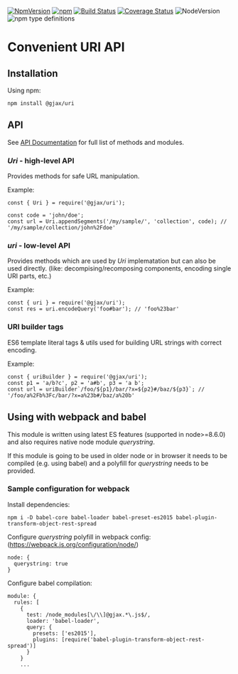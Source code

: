 [![NpmVersion](https://img.shields.io/npm/v/@gjax/uri.svg)](https://www.npmjs.com/package/@gjax/uri)
[![npm](https://img.shields.io/npm/dm/@gjax/uri.svg)](https://www.npmjs.com/package/@gjax/uri)
[![Build Status](https://travis-ci.org/gratex/uri.svg?branch=readme)](https://travis-ci.org/gratex/uri)
[![Coverage Status](https://coveralls.io/repos/github/gratex/uri/badge.svg?branch=readme)](https://coveralls.io/github/gratex/uri?branch=readme)
![NodeVersion](https://img.shields.io/node/v/@gjax/uri.svg)
![npm type definitions](https://img.shields.io/npm/types/@gjax/uri.svg)


# Convenient URI API


## Installation

Using npm:

```
npm install @gjax/uri
```

## API

See [API Documentation](http://gratex.github.io/uri/doc/api/index.html) for full list of methods and modules.

### *Uri* - high-level API

Provides methods for safe URL manipulation.

Example:
```
const { Uri } = require('@gjax/uri');

const code = 'john/doe';
const url = Uri.appendSegments('/my/sample/', 'collection', code); // '/my/sample/collection/john%2Fdoe'  
```

### *uri* - low-level API

Provides methods which are used by *Uri* implematation but can also be used directly.
(like: decompising/recomposing components, encoding single URI parts, etc.)

Example:
```
const { uri } = require('@gjax/uri');
const res = uri.encodeQuery('foo#bar'); // 'foo%23bar'
```

### URI builder tags

ES6 template literal tags & utils used for building URL strings with correct encoding.

Example:
```
const { uriBuilder } = require('@gjax/uri');
const p1 = 'a/b?c', p2 = 'a#b', p3 = 'a b';  
const url = uriBuilder`/foo/${p1}/bar/?x=${p2}#/baz/${p3}`; // '/foo/a%2Fb%3Fc/bar/?x=a%23b#/baz/a%20b'
```

## Using with webpack and babel

This module is written using latest ES features (supported in node>=8.6.0) and also requires native node module *querystring*.

If this module is going to be used in older node or in browser it needs to be compiled (e.g. using babel) and a polyfill for *querystring* needs to be provided.

### Sample configuration for webpack

Install dependencies:
```
npm i -D babel-core babel-loader babel-preset-es2015 babel-plugin-transform-object-rest-spread
```

Configure *querystring* polyfill in webpack config:
(https://webpack.js.org/configuration/node/)
```
node: {
  querystring: true
}
```

Configure babel compilation:
```
module: {
  rules: [
    {
      test: /node_modules[\/\\]@gjax.*\.js$/,
      loader: 'babel-loader',
      query: {
        presets: ['es2015'],
        plugins: [require('babel-plugin-transform-object-rest-spread')]
      }
    }
    ...
```

